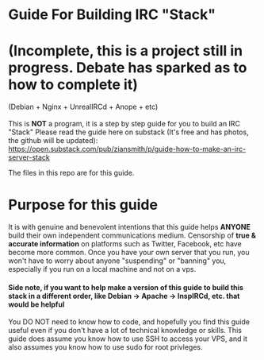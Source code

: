 # Guide For Building IRC "Stack" 
# (Incomplete, this is a project still in progress. Debate has sparked as to how to complete it)
(Debian + Nginx + UnrealIRCd + Anope + etc)
<br><br>
This is **NOT** a program, it is a step by step guide for you to build an IRC "Stack"
Please read the guide here on substack (It's free and has photos, the github will be updated):
https://open.substack.com/pub/ziansmith/p/guide-how-to-make-an-irc-server-stack

The files in this repo are for this guide.

# Purpose for this guide
It is with genuine and benevolent intentions that this guide helps **ANYONE** build their own independent communications medium.
Censorship of **true & accurate information** on platforms such as Twitter, Facebook, etc have become more common.
Once you have your own server that you run, you won't have to worry about anyone "suspending" or "banning" you, especially if you run on a local machine and not on a vps.
<br>
#### Side note, if you want to help make a version of this guide to build this stack in a different order, like Debian -> Apache -> InspIRCd, etc. that would be helpful

You DO NOT need to know how to code, and hopefully you find this guide useful even if you don't have a lot of technical knowledge or skills.
This guide does assume you know how to use SSH to access your VPS, and it also assumes you know how to use sudo for root privleges.
